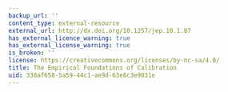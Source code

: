 ```yaml
---
backup_url: ''
content_type: external-resource
external_url: http://dx.doi.org/10.1257/jep.10.1.87
has_external_licence_warning: true
has_external_license_warning: true
is_broken: ''
license: https://creativecommons.org/licenses/by-nc-sa/4.0/
title: The Empirical Foundations of Calibration
uid: 330af658-5a59-44c1-ae9d-63e8c3e9031e
---
```

